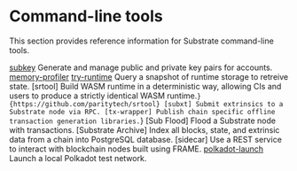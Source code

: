 # Command-line tools

This section provides reference information for Substrate command-line tools. 

[subkey](./subkey.md) Generate and manage public and private key pairs for accounts.
[memory-profiler](./memory-profiling)
[try-runtime](/v3/tools/try-runtime) Query a snapshot of runtime storage to retreive state.
[srtool] Build WASM runtime in a deterministic way, allowing CIs and users to produce a strictly identical WASM runtime.`}
{https://github.com/paritytech/srtool}
[subxt] Submit extrinsics to a Substrate node via RPC.
[tx-wrapper] Publish chain specific offline transaction generation libraries.`}
[Sub Flood] Flood a Substrate node with transactions.
[Substrate Archive] Index all blocks, state, and extrinsic data from a chain into PostgreSQL database.
[sidecar] Use a REST service to interact with blockchain nodes built using FRAME.
[polkadot-launch](https://github.com/paritytech/polkadot-launch) Launch a local Polkadot test network.